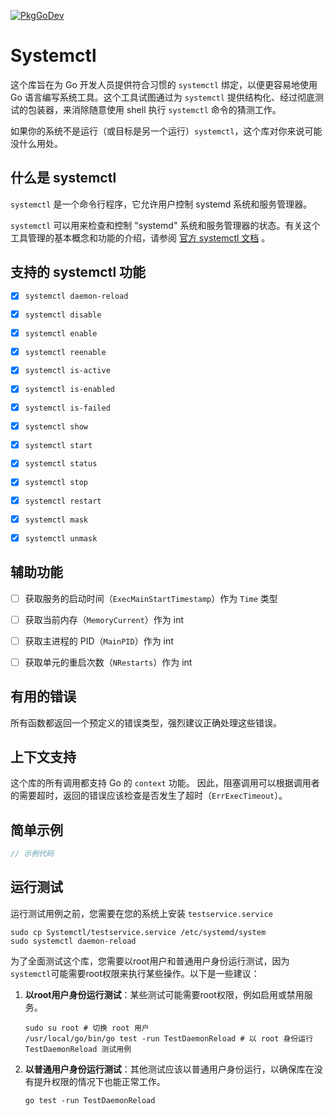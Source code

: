 [![PkgGoDev](https://pkg.go.dev/github.com/HJH0924/Systemctl)](https://pkg.go.dev/github.com/HJH0924/Systemctl)
# Systemctl

这个库旨在为 Go 开发人员提供符合习惯的 `systemctl` 绑定，以便更容易地使用 Go 语言编写系统工具。这个工具试图通过为 `systemctl` 提供结构化、经过彻底测试的包装器，来消除随意使用 shell 执行 `systemctl` 命令的猜测工作。

如果你的系统不是运行（或目标是另一个运行）`systemctl`，这个库对你来说可能没什么用处。



## 什么是 systemctl

`systemctl` 是一个命令行程序，它允许用户控制 systemd 系统和服务管理器。

`systemctl` 可以用来检查和控制 "systemd" 系统和服务管理器的状态。有关这个工具管理的基本概念和功能的介绍，请参阅 [官方 systemctl 文档](https://www.man7.org/linux/man-pages/man1/systemctl.1.html) 。



## 支持的 systemctl 功能

- [x] `systemctl daemon-reload`
- [x] `systemctl disable`
- [x] `systemctl enable`
- [x] `systemctl reenable`
- [x] `systemctl is-active`
- [x] `systemctl is-enabled`
- [x] `systemctl is-failed`
- [x] `systemctl show`
- [x] `systemctl start`
- [x] `systemctl status`
- [x] `systemctl stop`
- [x] `systemctl restart`
- [x] `systemctl mask`
- [x] `systemctl unmask`



## 辅助功能

- [ ] 获取服务的启动时间（`ExecMainStartTimestamp`）作为 `Time` 类型
- [ ] 获取当前内存（`MemoryCurrent`）作为 int
- [ ] 获取主进程的 PID（`MainPID`）作为 int
- [ ] 获取单元的重启次数（`NRestarts`）作为 int



## 有用的错误

所有函数都返回一个预定义的错误类型，强烈建议正确处理这些错误。



## 上下文支持

这个库的所有调用都支持 Go 的 `context` 功能。
因此，阻塞调用可以根据调用者的需要超时，返回的错误应该检查是否发生了超时（`ErrExecTimeout`）。



## 简单示例

```go
// 示例代码
```



## 运行测试

运行测试用例之前，您需要在您的系统上安装 `testservice.service`

```shell
sudo cp Systemctl/testservice.service /etc/systemd/system
sudo systemctl daemon-reload
```



为了全面测试这个库，您需要以root用户和普通用户身份运行测试，因为`systemctl`可能需要root权限来执行某些操作。以下是一些建议：

1.  **以root用户身份运行测试**：某些测试可能需要root权限，例如启用或禁用服务。

    ```shell
    sudo su root # 切换 root 用户
    /usr/local/go/bin/go test -run TestDaemonReload # 以 root 身份运行 TestDaemonReload 测试用例
    ```

2.  **以普通用户身份运行测试**：其他测试应该以普通用户身份运行，以确保库在没有提升权限的情况下也能正常工作。

    ```shell
    go test -run TestDaemonReload
    ```
